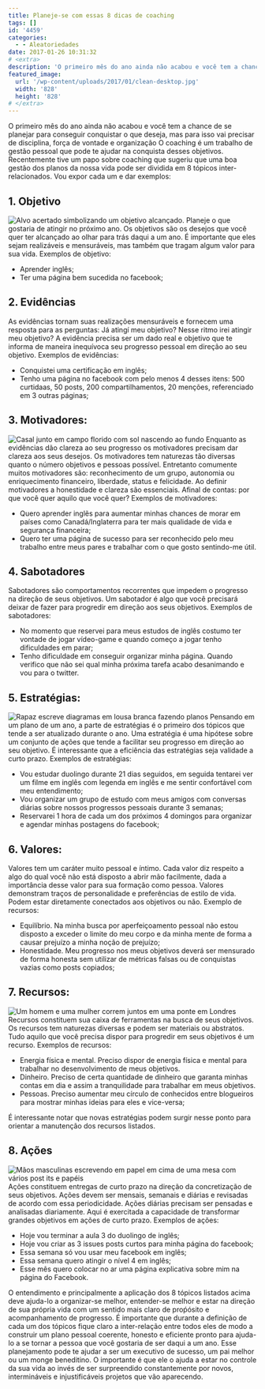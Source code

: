 ```yaml
---
title: Planeje-se com essas 8 dicas de coaching
tags: []
id: '4459'
categories:
  - - Aleatoriedades
date: 2017-01-26 10:31:32
# <extra>
description: 'O primeiro mês do ano ainda não acabou e você tem a chance de se planejar para conseguir conquistar o que deseja, mas para isso vai precisar de disciplina, força de vontade e organização O coaching é um trabalho de gestão pessoal que pode te ajudar na conquista desses objetivos. Recentemente tive um papo sobre coaching que sugeriu que uma boa gestão dos planos da nossa vida pode ser dividida em 8 tópicos inter-relacionados. Vou expor cada um e dar exemplos: 1. Objetivo Planeje o que gostaria de atingir no próximo ano. Os objetivos são os desejos que você quer ter alcançado ao olhar para trás daqui a um ano. É importante que eles sejam realizáveis e mensuráveis, mas também que tragam algum valor para sua vida. Exemplos de objetivo: Aprender inglês; Ter uma página bem sucedida no facebook; 2. &hellip;'
featured_image: 
  url: '/wp-content/uploads/2017/01/clean-desktop.jpg'
  width: '828'
  height: '828'
# </extra>
---
```


O primeiro mês do ano ainda não acabou e você tem a chance de se planejar para conseguir conquistar o que deseja, mas para isso vai precisar de disciplina, força de vontade e organização O coaching é um trabalho de gestão pessoal que pode te ajudar na conquista desses objetivos. Recentemente tive um papo sobre coaching que sugeriu que uma boa gestão dos planos da nossa vida pode ser dividida em 8 tópicos inter-relacionados. Vou expor cada um e dar exemplos:

## 1\. Objetivo

![Alvo acertado simbolizando um objetivo alcançado.](/wp-content/uploads/2017/01/alvo-acertado-262438.jpg) Planeje o que gostaria de atingir no próximo ano. Os objetivos são os desejos que você quer ter alcançado ao olhar para trás daqui a um ano. É importante que eles sejam realizáveis e mensuráveis, mas também que tragam algum valor para sua vida. Exemplos de objetivo:

*   Aprender inglês;
*   Ter uma página bem sucedida no facebook;

## 2\. Evidências

As evidências tornam suas realizações mensuráveis e fornecem uma resposta para as perguntas: Já atingí meu objetivo? Nesse ritmo irei atingir meu objetivo? A evidência precisa ser um dado real e objetivo que te informa de maneira inequívoca seu progresso pessoal em direção ao seu objetivo. Exemplos de evidências:

*   Conquistei uma certificação em inglês;
*   Tenho uma página no facebook com pelo menos 4 desses itens: 500 curtidaas, 50 posts, 200 compartilhamentos, 20 menções, referenciado em 3 outras páginas;

## 3\. Motivadores:

![Casal junto em campo florido com sol nascendo ao fundo](/wp-content/uploads/2017/01/casal-em-campo-de-margaridas-196666.jpg) Enquanto as evidências dão clareza ao seu progresso os motivadores precisam dar clareza aos seus desejos. Os motivadores tem naturezas tão diversas quanto o número objetivos e pessoas possível. Entretanto comumente muitos motivadores são: reconhecimento de um grupo, autonomia ou enriquecimento financeiro, liberdade, status e felicidade. Ao definir motivadores a honestidade e clareza são essenciais. Afinal de contas: por que você quer aquilo que você quer? Exemplos de motivadores:

*   Quero aprender inglẽs para aumentar minhas chances de morar em países como Canadá/Inglaterra para ter mais qualidade de vida e segurança financeira;
*   Quero ter uma página de sucesso para ser reconhecido pelo meu trabalho entre meus pares e trabalhar com o que gosto sentindo-me útil.

## 4\. Sabotadores

Sabotadores são comportamentos recorrentes que impedem o progresso na direção de seus objetivos. Um sabotador é algo que você precisará deixar de fazer para progredir em direção aos seus objetivos. Exemplos de sabotadores:

*   No momento que reservei para meus estudos de inglês costumo ter vontade de jogar vídeo-game e quando começo a jogar tenho dificuldades em parar;
*   Tenho dificuldade em conseguir organizar minha página. Quando verifico que não sei qual minha próxima tarefa acabo desanimando e vou para o twitter.

## 5\. Estratégias:

![Rapaz escreve diagramas em lousa branca fazendo planos](/wp-content/uploads/2017/01/homem-lousa-branca-planejamento-7369.jpg) Pensando em um plano de um ano, a parte de estratégias é o primeiro dos tópicos que tende a ser atualizado durante o ano. Uma estratégia é uma hipótese sobre um conjunto de ações que tende a facilitar seu progresso em direção ao seu objetivo. É interessante que a eficiência das estratégias seja validade a curto prazo. Exemplos de estratégias:

*   Vou estudar duolingo durante 21 dias seguidos, em seguida tentarei ver um filme em inglês com legenda em inglês e me sentir confortável com meu entendimento;
*   Vou organizar um grupo de estudo com meus amigos com conversas diárias sobre nossos progressos pessoais durante 3 semanas;
*   Reservarei 1 hora de cada um dos próximos 4 domingos para organizar e agendar minhas postagens do facebook;

## 6\. Valores:

Valores tem um caráter muito pessoal e íntimo. Cada valor diz respeito a algo do qual você não está disposto a abrir mão facilmente, dada a importância desse valor para sua formação como pessoa. Valores demonstram traços de personalidade e preferências de estilo de vida. Podem estar diretamente conectados aos objetivos ou não. Exemplo de recursos:

*   Equilíbrio. Na minha busca por aperfeiçoamento pessoal não estou disposto a exceder o limite do meu corpo e da minha mente de forma a causar prejuízo a minha noção de prejuízo;
*   Honestidade. Meu progresso nos meus objetivos deverá ser mensurado de forma honesta sem utilizar de métricas falsas ou de conquistas vazias como posts copiados;

## 7\. Recursos:

![Um homem e uma mulher correm juntos em uma ponte em Londres](/wp-content/uploads/2017/01/pessoas-correndo-ponte-29578.jpg) Recursos constituem sua caixa de ferramentas na busca de seus objetivos. Os recursos tem naturezas diversas e podem ser materiais ou abstratos. Tudo aquilo que você precisa dispor para progredir em seus objetivos é um recurso. Exemplos de recursos:

*   Energia física e mental. Preciso dispor de energia física e mental para trabalhar no desenvolvimento de meus objetivos.
*   Dinheiro. Preciso de certa quantidade de dinheiro que garanta minhas contas em dia e assim a tranquilidade para trabalhar em meus objetivos.
*   Pessoas. Preciso aumentar meu círculo de conhecidos entre blogueiros para mostrar minhas ideias para eles e vice-versa;

É interessante notar que novas estratégias podem surgir nesse ponto para orientar a manutenção dos recursos listados.

## 8\. Ações

![Mãos masculinas escrevendo em papel em cima de uma mesa com vários post its e papéis](/wp-content/uploads/2017/01/homem-organizando-papeis-237675.jpg) Ações constituem entregas de curto prazo na direção da concretização de seus objetivos. Ações devem ser mensais, semanais e diárias e revisadas de acordo com essa periodicidade. Ações diárias precisam ser pensadas e analisadas diariamente. Aqui é exercitada a capacidade de transformar grandes objetivos em ações de curto prazo. Exemplos de ações:

*   Hoje vou terminar a aula 3 do duolingo de inglês;
*   Hoje vou criar as 3 issues posts curtos para minha página do facebook;
*   Essa semana só vou usar meu facebook em inglês;
*   Essa semana quero atingir o nível 4 em inglês;
*   Esse mês quero colocar no ar uma página explicativa sobre mim na página do Facebook.

O entendimento e principalmente a aplicação dos 8 tópicos listados acima deve ajuda-lo a organizar-se melhor, entender-se melhor e estar na direção de sua própria vida com um sentido mais claro de proṕósito e acompanhamento de progresso. É importante que durante a definição de cada um dos tópicos fique claro a inter-relação entre todos eles de modo a construir um plano pessoal coerente, honesto e eficiente pronto para ajuda-lo a se tornar a pessoa que você gostaria de ser daqui a um ano. Esse planejamento pode te ajudar a ser um executivo de sucesso, um pai melhor ou um monge beneditino. O importante é que ele o ajuda a estar no controle da sua vida ao invés de ser surpreendido constantemente por novos, intermináveis e injustificáveis projetos que vão aparecendo.

